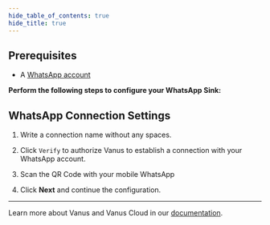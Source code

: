 ```yaml
--- 
hide_table_of_contents: true
hide_title: true
---
```


## Prerequisites

- A [WhatsApp account](https://www.whatsapp.com)

**Perform the following steps to configure your WhatsApp Sink:**

## WhatsApp Connection Settings

1. Write a connection name without any spaces.

2. Click `Verify` to authorize Vanus to establish a connection with your WhatsApp account. 

3. Scan the QR Code with your mobile WhatsApp 

4. Click **Next** and continue the configuration. 

---

Learn more about Vanus and Vanus Cloud in our [documentation](https://docs.vanus.ai).
